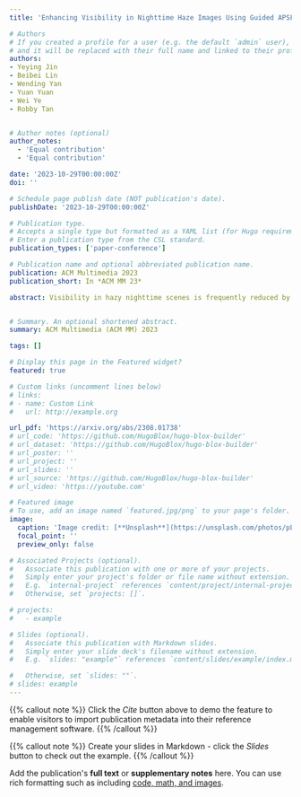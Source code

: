 ```yaml
---
title: 'Enhancing Visibility in Nighttime Haze Images Using Guided APSF and Gradient Adaptive Convolution'

# Authors
# If you created a profile for a user (e.g. the default `admin` user), write the username (folder name) here
# and it will be replaced with their full name and linked to their profile.
authors:
- Yeying Jin
- Beibei Lin
- Wending Yan
- Yuan Yuan
- Wei Ye
- Robby Tan


# Author notes (optional)
author_notes:
  - 'Equal contribution'
  - 'Equal contribution'

date: '2023-10-29T00:00:00Z'
doi: ''

# Schedule page publish date (NOT publication's date).
publishDate: '2023-10-29T00:00:00Z'

# Publication type.
# Accepts a single type but formatted as a YAML list (for Hugo requirements).
# Enter a publication type from the CSL standard.
publication_types: ['paper-conference']

# Publication name and optional abbreviated publication name.
publication: ACM Multimedia 2023
publication_short: In *ACM MM 23*

abstract: Visibility in hazy nighttime scenes is frequently reduced by multiple factors, including low light, intense glow, light scattering, and the presence of multicolored light sources. Existing nighttime dehazing methods often struggle with handling glow or low-light conditions, resulting in either excessively dark visuals or unsuppressed glow outputs. In this paper, we enhance the visibility from a single night- time haze image by suppressing glow and enhancing low-light regions. To handle glow effects, our framework learns from the rendered glow pairs. Specifically, a light source aware network is proposed to detect light sources of night images, followed by the APSF (Angular Point Spread Function)-guided glow rendering. Our framework is then trained on the rendered images, resulting in glow suppression. Moreover, we utilize gradient-adaptive convolution, to capture edges and textures in hazy scenes. By leveraging extracted edges and textures, we enhance the contrast of the scene without losing important structural details. To boost low-light intensity, our network learns an attention map, then adjusted by gamma correction. This attention has high values on low-light regions and low values on haze and glow regions. Extensive evaluation on real nighttime haze images, demonstrates the effectiveness of our method. Our experiments demonstrate that our method achieves a PSNR of 30.38dB, outperforming state-of-the-art methods by 13% on GTA5 nighttime haze dataset. Our data and code is available at [GitHub](https://github.com/jinyeying/nighttime_dehaze).


# Summary. An optional shortened abstract.
summary: ACM Multimedia (ACM MM) 2023

tags: []

# Display this page in the Featured widget?
featured: true

# Custom links (uncomment lines below)
# links:
# - name: Custom Link
#   url: http://example.org

url_pdf: 'https://arxiv.org/abs/2308.01738'
# url_code: 'https://github.com/HugoBlox/hugo-blox-builder'
# url_dataset: 'https://github.com/HugoBlox/hugo-blox-builder'
# url_poster: ''
# url_project: ''
# url_slides: ''
# url_source: 'https://github.com/HugoBlox/hugo-blox-builder'
# url_video: 'https://youtube.com'

# Featured image
# To use, add an image named `featured.jpg/png` to your page's folder.
image:
  caption: 'Image credit: [**Unsplash**](https://unsplash.com/photos/pLCdAaMFLTE)'
  focal_point: ''
  preview_only: false

# Associated Projects (optional).
#   Associate this publication with one or more of your projects.
#   Simply enter your project's folder or file name without extension.
#   E.g. `internal-project` references `content/project/internal-project/index.md`.
#   Otherwise, set `projects: []`.

# projects:
#   - example

# Slides (optional).
#   Associate this publication with Markdown slides.
#   Simply enter your slide deck's filename without extension.
#   E.g. `slides: "example"` references `content/slides/example/index.md`.

#   Otherwise, set `slides: ""`.
# slides: example
---
```


{{% callout note %}}
Click the _Cite_ button above to demo the feature to enable visitors to import publication metadata into their reference management software.
{{% /callout %}}

{{% callout note %}}
Create your slides in Markdown - click the _Slides_ button to check out the example.
{{% /callout %}}

Add the publication's **full text** or **supplementary notes** here. You can use rich formatting such as including [code, math, and images](https://docs.hugoblox.com/content/writing-markdown-latex/).
